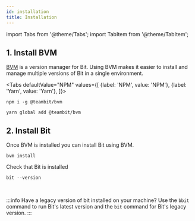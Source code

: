 ```yaml
---
id: installation
title: Installation
---
```


import Tabs from '@theme/Tabs';
import TabItem from '@theme/TabItem';

## 1. Install BVM

[BVM](/aspects/bvm) is a version manager for Bit.
Using BVM makes it easier to install and manage multiple versions of Bit in a single environment.

<Tabs
  defaultValue="NPM"
  values={[
    {label: 'NPM', value: 'NPM'},
    {label: 'Yarn', value: 'Yarn'},
  ]}>
  <TabItem value="NPM">

```shell
npm i -g @teambit/bvm
```

  </TabItem>
  <TabItem value="Yarn">

```shell
yarn global add @teambit/bvm
```

  </TabItem>
</Tabs>

## 2. Install Bit

Once BVM is installed you can install Bit using BVM.

```shell
bvm install
```

Check that Bit is installed

```shell
bit --version
```

<br />

:::info Have a legacy version of bit installed on your machine?
Use the `bbit` command to run Bit's latest version and the `bit` command for Bit's legacy version.
:::